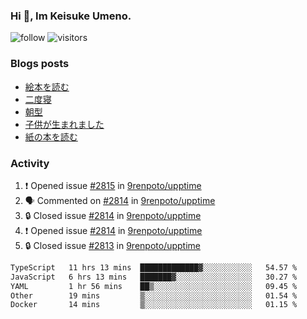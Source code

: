 ### Hi 👋, Im Keisuke Umeno.

<!--
**9renpoto/9renpoto** is a ✨ _special_ ✨ repository because its `README.md` (this file) appears on your GitHub profile.

Here are some ideas to get you started:

- 🔭 I’m currently working on ...
- 🌱 I’m currently learning ...
- 👯 I’m looking to collaborate on ...
- 🤔 I’m looking for help with ...
- 💬 Ask me about ...
- 📫 How to reach me: ...
- 😄 Pronouns: ...
- ⚡ Fun fact: ...
-->

![follow](https://img.shields.io/github/followers/9renpoto?label=Follow&style=social)
![visitors](https://komarev.com/ghpvc/?username=9renpoto&label=Profile%20views&color=0e75b6&style=flat)

### Blogs posts

<!-- BLOG-POST-LIST:START -->
- [絵本を読む](https://9renpoto.win/entry/2024/07/26/picture_book)
- [二度寝](https://9renpoto.win/entry/2024/07/18/going_back_to_sleep)
- [朝型](https://9renpoto.win/entry/2024/05/29/im-an-early)
- [子供が生まれました](https://9renpoto.win/entry/2024/04/18/hello-world)
- [紙の本を読む](https://9renpoto.win/entry/2024/02/25/reading-papar-book)
<!-- BLOG-POST-LIST:END -->

### Activity

<!--START_SECTION:activity-->
1. ❗ Opened issue [#2815](https://github.com/9renpoto/upptime/issues/2815) in [9renpoto/upptime](https://github.com/9renpoto/upptime)
2. 🗣 Commented on [#2814](https://github.com/9renpoto/upptime/issues/2814#issuecomment-2254374481) in [9renpoto/upptime](https://github.com/9renpoto/upptime)
3. 🔒 Closed issue [#2814](https://github.com/9renpoto/upptime/issues/2814) in [9renpoto/upptime](https://github.com/9renpoto/upptime)
4. ❗ Opened issue [#2814](https://github.com/9renpoto/upptime/issues/2814) in [9renpoto/upptime](https://github.com/9renpoto/upptime)
5. 🔒 Closed issue [#2813](https://github.com/9renpoto/upptime/issues/2813) in [9renpoto/upptime](https://github.com/9renpoto/upptime)
<!--END_SECTION:activity-->

<!--START_SECTION:waka-->

```txt
TypeScript   11 hrs 13 mins  █████████████▓░░░░░░░░░░░   54.57 %
JavaScript   6 hrs 13 mins   ███████▓░░░░░░░░░░░░░░░░░   30.27 %
YAML         1 hr 56 mins    ██▒░░░░░░░░░░░░░░░░░░░░░░   09.45 %
Other        19 mins         ▒░░░░░░░░░░░░░░░░░░░░░░░░   01.54 %
Docker       14 mins         ▒░░░░░░░░░░░░░░░░░░░░░░░░   01.15 %
```

<!--END_SECTION:waka-->
